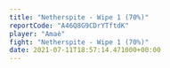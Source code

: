 ```yaml
---
title: "Netherspite - Wipe 1 (70%)"
reportCode: "A46Q8G9CDrYTftdK"
player: "Amaè"
fight: "Netherspite - Wipe 1 (70%)"
date: 2021-07-11T18:57:14.471000+00:00
---
```

